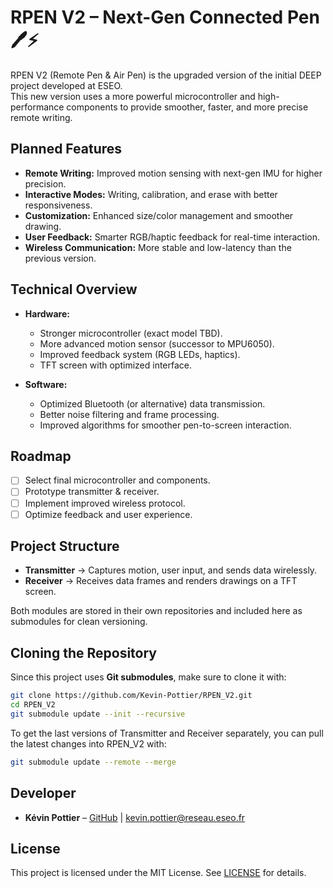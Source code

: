 # RPEN V2 – Next-Gen Connected Pen 🖊️⚡

RPEN V2 (Remote Pen & Air Pen) is the upgraded version of the initial DEEP project developed at ESEO.  
This new version uses a more powerful microcontroller and high-performance components to provide smoother, faster, and more precise remote writing.  

## Planned Features

- **Remote Writing:** Improved motion sensing with next-gen IMU for higher precision.
- **Interactive Modes:** Writing, calibration, and erase with better responsiveness.
- **Customization:** Enhanced size/color management and smoother drawing.
- **User Feedback:** Smarter RGB/haptic feedback for real-time interaction.
- **Wireless Communication:** More stable and low-latency than the previous version.

## Technical Overview

- **Hardware:**  
  - Stronger microcontroller (exact model TBD).  
  - More advanced motion sensor (successor to MPU6050).  
  - Improved feedback system (RGB LEDs, haptics).  
  - TFT screen with optimized interface.  

- **Software:**  
  - Optimized Bluetooth (or alternative) data transmission.  
  - Better noise filtering and frame processing.  
  - Improved algorithms for smoother pen-to-screen interaction.  

## Roadmap

- [ ] Select final microcontroller and components.  
- [ ] Prototype transmitter & receiver.  
- [ ] Implement improved wireless protocol.  
- [ ] Optimize feedback and user experience.  

## Project Structure

- **Transmitter** → Captures motion, user input, and sends data wirelessly.  
- **Receiver** → Receives data frames and renders drawings on a TFT screen.  

Both modules are stored in their own repositories and included here as submodules for clean versioning.

## Cloning the Repository

Since this project uses **Git submodules**, make sure to clone it with:

```bash
git clone https://github.com/Kevin-Pottier/RPEN_V2.git
cd RPEN_V2
git submodule update --init --recursive
```

To get the last versions of Transmitter and Receiver separately, you can pull the latest changes into RPEN_V2 with: 
```bash
git submodule update --remote --merge
```

## Developer

- **Kévin Pottier** – [GitHub](https://github.com/Kevin-Pottier) | kevin.pottier@reseau.eseo.fr  

## License

This project is licensed under the MIT License. See [LICENSE](./LICENSE) for details.
